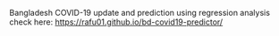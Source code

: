 Bangladesh COVID-19 update and prediction using regression analysis
check here: https://rafu01.github.io/bd-covid19-predictor/
